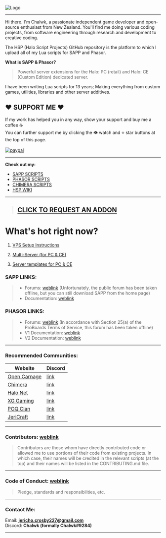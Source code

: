 ![Logo](https://i.imgur.com/t0W5aJe.png)

- - - - 

Hi there. I'm Chalwk, a passionate independent game developer and open-source enthusiast from New Zealand. You'll find
me doing various coding projects, from software engineering through research and development to creative coding.

The HSP (Halo Script Projects) GitHub repository is the platform to which I upload all of my Lua scripts for SAPP and
Phasor.

**What is SAPP & Phasor?**
> Powerful server extensions for the Halo: PC (retail) and Halo: CE (Custom Edition) dedicated server.

I have been writing Lua scripts for 13 years; Making everything from custom games, utilities, libraries and other server
additives.

## ❤️ SUPPORT ME️ ❤️

If my work has helped you in any way, show your support and buy me a coffee :coffee:<br/>
You can further support me by clicking the 👁️ watch and ⭐ star buttons at the top of this page.<br/><br/>
[![paypal](https://www.paypalobjects.com/en_US/i/btn/btn_donateCC_LG.gif)](https://www.paypal.com/cgi-bin/webscr?cmd=_s-xclick&hosted_button_id=X6VNRT8N4JEPS&source=url)

----

**Check out my:**

* [SAPP SCRIPTS](https://github.com/Chalwk77/HALO-SCRIPT-PROJECTS/tree/master/SAPP%20SCRIPTS)
* [PHASOR SCRIPTS](https://github.com/Chalwk77/HALO-SCRIPT-PROJECTS/tree/master/PHASOR%20SCRIPTS)
* [CHIMERA SCRIPTS](https://github.com/Chalwk77/HALO-SCRIPT-PROJECTS/tree/master/CHIMERA/GLOBAL)
* [HSP WIKI](https://github.com/Chalwk77/HALO-SCRIPT-PROJECTS/wiki)

----

> ## [CLICK TO REQUEST AN ADDON](https://github.com/Chalwk77/HALO-SCRIPT-PROJECTS/issues/new?template=feature_request.md)

# What's hot right now?

1. [VPS Setup Instructions](https://github.com/Chalwk77/HALO-SCRIPT-PROJECTS/blob/master/Miscellaneous/VPS%20Setup%20Instructions.md)

2. [Multi-Server (for PC & CE)](https://github.com/Chalwk77/HALO-SCRIPT-PROJECTS/releases/tag/multi-server)

3. [Server templates for PC & CE](https://github.com/Chalwk77/HALO-SCRIPT-PROJECTS/releases/tag/ReadyToGo)

### SAPP LINKS:

> * Forums: [weblink](http://halo.isimaginary.com/) (Unfortunately, the public forum has been taken offline, but you can still download SAPP from the home page)
> * Documentation: [weblink](http://halo.isimaginary.com/SAPP%20Documentation%20Revision%202.5.pdf)

### PHASOR LINKS:

> * Forums: [weblink](http://phasor.proboards.com/) (In accordance with Section 25(a) of the ProBoards Terms of Service, this forum has been taken offline)
> * V1 Documentation: [weblink](http://phasor.halonet.net/archive/docs/05x.html)
> * V2 Documentation: [weblink](http://phasor.halonet.net/archive/docs/200.html)

----

### Recommended Communities:

| Website                                                                                            | Discord                                    |
|----------------------------------------------------------------------------------------------------|--------------------------------------------|
| [Open Carnage](https://opencarnage.net)                                                            | [link](https://discord.gg/9HMDFa)          |
| [Chimera](https://opencarnage.net/index.php?/topic/6916-chimera-download-source-code-and-discord/) | [link](https://discord.gg/ZwQeBE2)         |
| [Halo Net](https://opencarnage.net)                                                                | [link](https://discord.gg/9HMDFa)          |
| [XG Gaming](https://www.xgclan.com)                                                                | [link](https://discord.gg/djqM24x8)        |
| [POQ Clan](http://poqclan.com/)                                                                    | [link](https://discord.com/invite/pTsKsEm) |
| [JeriCraft](https://discord.gg/vcyM6epaqg)                                                         | [link](https://discord.gg/vcyM6epaqg)      |

----

### Contributors: [weblink](https://github.com/Chalwk77/HALO-SCRIPT-PROJECTS/blob/master/CONTRIBUTING.md)

> Contributors are those whom have directly contributed code or allowed me to use portions of their code from existing projects.
> In which case, their names will be credited in the relevant scripts (at the top) and their names will be listed in the CONTRIBUTING.md file.
----

### Code of Conduct: [weblink](https://github.com/Chalwk77/HALO-SCRIPT-PROJECTS/blob/master/CODE_OF_CONDUCT.md)

> Pledge, standards and responsibilities, etc.
----

### Contact Me:

Email: **jericho.crosby227@gmail.com**<br/>
Discord: **Chalwk (formally Chalwk#9284)**

----
